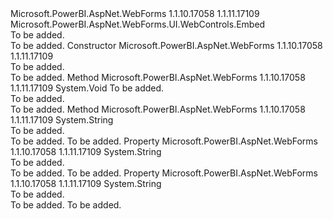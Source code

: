 <Type Name="Report" FullName="Microsoft.PowerBI.AspNet.WebForms.UI.WebControls.Report">
  <TypeSignature Language="C#" Value="public class Report : Microsoft.PowerBI.AspNet.WebForms.UI.WebControls.Embed" />
  <TypeSignature Language="ILAsm" Value=".class public auto ansi beforefieldinit Report extends Microsoft.PowerBI.AspNet.WebForms.UI.WebControls.Embed" />
  <TypeSignature Language="DocId" Value="T:Microsoft.PowerBI.AspNet.WebForms.UI.WebControls.Report" />
  <TypeSignature Language="VB.NET" Value="Public Class Report&#xA;Inherits Embed" />
  <TypeSignature Language="F#" Value="type Report = class&#xA;    inherit Embed" />
  <AssemblyInfo>
    <AssemblyName>Microsoft.PowerBI.AspNet.WebForms</AssemblyName>
    <AssemblyVersion>1.1.10.17058</AssemblyVersion>
    <AssemblyVersion>1.1.11.17109</AssemblyVersion>
  </AssemblyInfo>
  <Base>
    <BaseTypeName>Microsoft.PowerBI.AspNet.WebForms.UI.WebControls.Embed</BaseTypeName>
  </Base>
  <Interfaces />
  <Docs>
    <summary>To be added.</summary>
    <remarks>To be added.</remarks>
  </Docs>
  <Members>
    <Member MemberName=".ctor">
      <MemberSignature Language="C#" Value="public Report ();" />
      <MemberSignature Language="ILAsm" Value=".method public hidebysig specialname rtspecialname instance void .ctor() cil managed" />
      <MemberSignature Language="DocId" Value="M:Microsoft.PowerBI.AspNet.WebForms.UI.WebControls.Report.#ctor" />
      <MemberSignature Language="VB.NET" Value="Public Sub New ()" />
      <MemberType>Constructor</MemberType>
      <AssemblyInfo>
        <AssemblyName>Microsoft.PowerBI.AspNet.WebForms</AssemblyName>
        <AssemblyVersion>1.1.10.17058</AssemblyVersion>
        <AssemblyVersion>1.1.11.17109</AssemblyVersion>
      </AssemblyInfo>
      <Parameters />
      <Docs>
        <summary>To be added.</summary>
        <remarks>To be added.</remarks>
      </Docs>
    </Member>
    <Member MemberName="AddAttributesToRender">
      <MemberSignature Language="C#" Value="protected override void AddAttributesToRender (System.Web.UI.HtmlTextWriter writer);" />
      <MemberSignature Language="ILAsm" Value=".method familyhidebysig virtual instance void AddAttributesToRender(class System.Web.UI.HtmlTextWriter writer) cil managed" />
      <MemberSignature Language="DocId" Value="M:Microsoft.PowerBI.AspNet.WebForms.UI.WebControls.Report.AddAttributesToRender(System.Web.UI.HtmlTextWriter)" />
      <MemberSignature Language="VB.NET" Value="Protected Overrides Sub AddAttributesToRender (writer As HtmlTextWriter)" />
      <MemberSignature Language="F#" Value="override this.AddAttributesToRender : System.Web.UI.HtmlTextWriter -&gt; unit" Usage="report.AddAttributesToRender writer" />
      <MemberType>Method</MemberType>
      <AssemblyInfo>
        <AssemblyName>Microsoft.PowerBI.AspNet.WebForms</AssemblyName>
        <AssemblyVersion>1.1.10.17058</AssemblyVersion>
        <AssemblyVersion>1.1.11.17109</AssemblyVersion>
      </AssemblyInfo>
      <ReturnValue>
        <ReturnType>System.Void</ReturnType>
      </ReturnValue>
      <Parameters>
        <Parameter Name="writer" Type="System.Web.UI.HtmlTextWriter" />
      </Parameters>
      <Docs>
        <param name="writer">To be added.</param>
        <summary>To be added.</summary>
        <remarks>To be added.</remarks>
      </Docs>
    </Member>
    <Member MemberName="GetEmbedUrl">
      <MemberSignature Language="C#" Value="protected override string GetEmbedUrl ();" />
      <MemberSignature Language="ILAsm" Value=".method familyhidebysig virtual instance string GetEmbedUrl() cil managed" />
      <MemberSignature Language="DocId" Value="M:Microsoft.PowerBI.AspNet.WebForms.UI.WebControls.Report.GetEmbedUrl" />
      <MemberSignature Language="VB.NET" Value="Protected Overrides Function GetEmbedUrl () As String" />
      <MemberSignature Language="F#" Value="override this.GetEmbedUrl : unit -&gt; string" Usage="report.GetEmbedUrl " />
      <MemberType>Method</MemberType>
      <AssemblyInfo>
        <AssemblyName>Microsoft.PowerBI.AspNet.WebForms</AssemblyName>
        <AssemblyVersion>1.1.10.17058</AssemblyVersion>
        <AssemblyVersion>1.1.11.17109</AssemblyVersion>
      </AssemblyInfo>
      <ReturnValue>
        <ReturnType>System.String</ReturnType>
      </ReturnValue>
      <Parameters />
      <Docs>
        <summary>To be added.</summary>
        <returns>To be added.</returns>
        <remarks>To be added.</remarks>
      </Docs>
    </Member>
    <Member MemberName="ReportId">
      <MemberSignature Language="C#" Value="public string ReportId { get; set; }" />
      <MemberSignature Language="ILAsm" Value=".property instance string ReportId" />
      <MemberSignature Language="DocId" Value="P:Microsoft.PowerBI.AspNet.WebForms.UI.WebControls.Report.ReportId" />
      <MemberSignature Language="VB.NET" Value="Public Property ReportId As String" />
      <MemberSignature Language="F#" Value="member this.ReportId : string with get, set" Usage="Microsoft.PowerBI.AspNet.WebForms.UI.WebControls.Report.ReportId" />
      <MemberType>Property</MemberType>
      <AssemblyInfo>
        <AssemblyName>Microsoft.PowerBI.AspNet.WebForms</AssemblyName>
        <AssemblyVersion>1.1.10.17058</AssemblyVersion>
        <AssemblyVersion>1.1.11.17109</AssemblyVersion>
      </AssemblyInfo>
      <ReturnValue>
        <ReturnType>System.String</ReturnType>
      </ReturnValue>
      <Docs>
        <summary>To be added.</summary>
        <value>To be added.</value>
        <remarks>To be added.</remarks>
      </Docs>
    </Member>
    <Member MemberName="TagName">
      <MemberSignature Language="C#" Value="protected override string TagName { get; }" />
      <MemberSignature Language="ILAsm" Value=".property instance string TagName" />
      <MemberSignature Language="DocId" Value="P:Microsoft.PowerBI.AspNet.WebForms.UI.WebControls.Report.TagName" />
      <MemberSignature Language="VB.NET" Value="Protected Overrides ReadOnly Property TagName As String" />
      <MemberSignature Language="F#" Value="member this.TagName : string" Usage="Microsoft.PowerBI.AspNet.WebForms.UI.WebControls.Report.TagName" />
      <MemberType>Property</MemberType>
      <AssemblyInfo>
        <AssemblyName>Microsoft.PowerBI.AspNet.WebForms</AssemblyName>
        <AssemblyVersion>1.1.10.17058</AssemblyVersion>
        <AssemblyVersion>1.1.11.17109</AssemblyVersion>
      </AssemblyInfo>
      <ReturnValue>
        <ReturnType>System.String</ReturnType>
      </ReturnValue>
      <Docs>
        <summary>To be added.</summary>
        <value>To be added.</value>
        <remarks>To be added.</remarks>
      </Docs>
    </Member>
  </Members>
</Type>